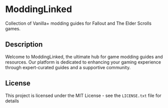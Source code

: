 # ModdingLinked

Collection of Vanilla+ modding guides for Fallout and The Elder Scrolls games.

## Description

Welcome to ModdingLinked, the ultimate hub for game modding guides and resources. Our platform is dedicated to enhancing your gaming experience through expert-curated guides and a supportive community.

## License

This project is licensed under the MIT License - see the `LICENSE.txt` file for details

